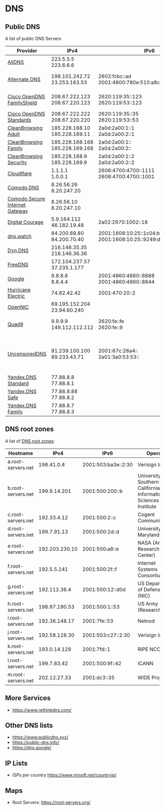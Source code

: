 # DNS

## Public DNS

A list of public DNS Servers

| Provider                                                                     | IPv4                                | IPv6                                                      | DNS over HTTPS and TLS                                                                                    |
|------------------------------------------------------------------------------|-------------------------------------|-----------------------------------------------------------|-----------------------------------------------------------------------------------------------------------|
| [AliDNS](https://alidns.com/)                                                | 223.5.5.5</br>223.6.6.6             |                                                           | HTTPS: https://dns.alidns.com/dns-query</br>TLS: 9999.alidns.com                                          |
| [Alternate DNS](https://alternate-dns.com/)                                  | 198.101.242.72</br>23.253.163.53    | 2602:fcbc::ad</br> 2001:4800:780e:510:a8cf:392e:ff04:8982 | HTTPS: https://dns.alternate-dns.com/dns-query</br>TLS: dns.alternate-dns.com                             |
| [Cisco OpenDNS FamilyShield](https://www.opendns.com/cisco-opendns/)         | 208.67.222.123</br>208.67.220.123   | 2620:119:35::123</br> 2620:119:53::123                    | HTTPS: https://doh.familyshield.opendns.com/dns-query                                                     |
| [Cisco OpenDNS Standards](https://www.opendns.com/cisco-opendns/)            | 208.67.222.222</br>208.67.220.220   | 2620:119:35::35</br> 2620:119:53::53                      | HTTPS: https://doh.opendns.com/dns-query                                                                  |
| [CleanBrowsing Adult](https://cleanbrowsing.org/guides/)                     | 185.228.168.10</br>185.228.169.11   | 2a0d:2a00:1::1</br> 2a0d:2a00:2::1                        | HTTPS: adult-filter-dns.cleanbrowsing.org                                                                 |
| [CleanBrowsing Family](https://cleanbrowsing.org/guides/)                    | 185.228.168.168</br>185.228.169.168 | 2a0d:2a00:1::</br> 2a0d:2a00:2::                          | HTTPS: family-filter-dns.cleanbrowsing.org                                                                |
| [CleanBrowsing Security](https://cleanbrowsing.org/guides/)                  | 185.228.168.9</br>185.228.169.9     | 2a0d:2a00:1::2</br> 2a0d:2a00:2::2                        | HTTPS: security-filter-dns.cleanbrowsing.org                                                              |
| [Cloudflare](https://developers.cloudflare.com/1.1.1.1/)                     | 1.1.1.1</br>1.0.0.1                 | 2606:4700:4700::1111</br> 2606:4700:4700::1001            | HTTPS: 1dot1dot1dot1.cloudflare-dns.com                                                                   |
| [Comodo DNS](https://securedns.dnsbycomodo.com/support/)                     | 8.26.56.26</br>8.20.247.20          |                                                           |                                                                                                           |
| [Comodo Secure Internet Gateway](https://securedns.dnsbycomodo.com/support/) | 8.26.56.10</br>8.20.247.10          |                                                           |                                                                                                           |
| [Digital Courage](https://digitalcourage.de/support/zensurfreier-dns-server) | 5.9.164.112</br>46.182.19.48        | 2a02:2970:1002::18                                        | HTTPS: dns3.digitalcourage.de                                                                             |
| [dns.watch](https://dns.watch/)                                              | 84.200.69.80</br>84.200.70.40       | 2001:1608:10:25::1c04:b12f</br>2001:1608:10:25::9249:d69b | HTTPS: https://resolver2.dns.watch/dns-query                                                              |
| [Dyn DNS](https://help.dyn.com/internet-guide-setup/)                        | 216.146.35.35</br>216.146.36.36     |                                                           |                                                                                                           |
| [FreeDNS](https://freedns.zone)                                              | 172.104.237.57</br>37.235.1.177     |                                                           |                                                                                                           |
| [Google](https://developers.google.com/speed/public-dns/docs/using)          | 8.8.8.8</br>8.8.4.4                 | 2001:4860:4860::8888</br>2001:4860:4860::8844             | HTTPS: dns.google</br>TLS: dns.google                                                                     |
| [Hurricane Electric](https://dns.he.net/)                                    | 74.82.42.42                         | 2001:470:20::2                                            |                                                                                                           |
| [OpenNIC](https://servers.opennic.org/)                                      | 69.195.152.204</br>23.94.60.240     |                                                           |                                                                                                           |
| [Quad9](https://www.quad9.net/service/service-addresses-and-features/)       | 9.9.9.9</br> 149.112.112.112        | 2620:fe::fe</br>2620:fe::9                                | HTTPS: https://dns11.quad9.net/dns-query</br>TLS: tls://dns11.quad9.net                                   |
| [UncensoredDNS](https://blog.uncensoreddns.org/dns-servers/)                 | 91.239.100.100</br>89.233.43.71     | 2001:67c:28a4::</br>2a01:3a0:53:53::                      | HTTPS: https://anycast.uncensoreddns.org/dns-query</br>HTTPS: https://unicast.uncensoreddns.org/dns-query |
| [Yandex.DNS Standard](https://dns.yandex.com/)                               | 77.88.8.8</br>77.88.8.1             |                                                           |                                                                                                           |
| [Yandex.DNS Safe](https://dns.yandex.com/)                                   | 77.88.8.88</br>77.88.8.2            |                                                           |                                                                                                           |
| [Yandex.DNS Family](https://dns.yandex.com/)                                 | 77.88.8.7</br>77.88.8.3             |                                                           |                                                                                                           |

## DNS root zones

A list of [DNS root zones](https://www.iana.org/domains/root/servers):

| Hostname           | IPv4           | IPv6                | Operator                                                         |
|--------------------|----------------|---------------------|------------------------------------------------------------------|
| a.root-servers.net | 198.41.0.4     | 2001:503:ba3e::2:30 | Verisign Inc.                                                    |
| b.root-servers.net | 199.9.14.201   | 2001:500:200::b     | University of Southern California Information Sciences Institute |
| c.root-servers.net | 192.33.4.12    | 2001:500:2::c       | Cogent Communications                                            |
| d.root-servers.net | 199.7.91.13    | 2001:500:2d::d      | University of Maryland                                           |
| e.root-servers.net | 192.203.230.10 | 2001:500:a8::e      | NASA (Ames Research Center)                                      |
| f.root-servers.net | 192.5.5.241    | 2001:500:2f::f      | Internet Systems Consortium Inc.                                 |
| g.root-servers.net | 192.112.36.4   | 2001:500:12::d0d    | US Department of Defense (NIC)                                   |
| h.root-servers.net | 198.97.190.53  | 2001:500:1::53      | US Army (Research Lab)                                           |
| i.root-servers.net | 192.36.148.17  | 2001:7fe::53        | Netnod                                                           |
| j.root-servers.net | 192.58.128.30  | 2001:503:c27::2:30  | Verisign Inc.                                                    |
| k.root-servers.net | 193.0.14.129   | 2001:7fd::1         | RIPE NCC                                                         |
| l.root-servers.net | 199.7.83.42    | 2001:500:9f::42     | ICANN                                                            |
| m.root-servers.net | 202.12.27.33   | 2001:dc3::35        | WIDE Project                                                     |

## More Services

- <https://www.rethinkdns.com/>

## Other DNS lists

- <https://www.publicdns.xyz/>
- <https://public-dns.info/>
- <https://dns.google/>

## IP Lists

- ISPs per country <https://www.nirsoft.net/countryip/>

## Maps

- Root Servers: <https://root-servers.org/>
